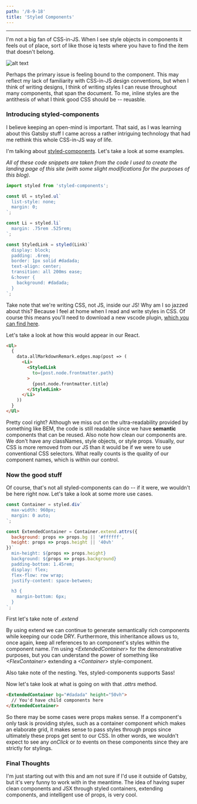 ```yaml
---
path: '/8-9-18'
title: 'Styled Components'
---
```


---

I'm not a big fan of CSS-in-JS. When I see style objects in components it feels out of place, sort of like those iq tests where you have to find the item that doesn't belong.

![alt text](https://upload.wikimedia.org/wikipedia/commons/thumb/e/ec/Raven_Matrix.svg/290px-Raven_Matrix.svg.png)



Perhaps the primary issue is feeling bound to the component. This may reflect my lack of familiarity with CSS-in-JS design conventions, but when I think of writing designs, I think of writing styles I can reuse throughout many components, that span the document. To me, inline styles are the antithesis of what I think good CSS should be -- reuasble. 


### Introducing styled-components
I believe keeping an open-mind is important. That said, as I was learning about this Gatsby stuff I came across a rather intriguing technology that had me rethink this whole CSS-in-JS way of life. 

I'm talking about [styled-components](https://www.styled-components.com/). Let's take a look at some examples. 

*All of these code snippets are taken from the code I used to create the landing page of this site (with some slight modifications for the purposes of this blog).*

```javascript
import styled from 'styled-components';

const Ul = styled.ul`
  list-style: none;
  margin: 0;  
`;

const Li = styled.li` 
  margin: .75rem .525rem;
`;

const StyledLink = styled(Link)`
  display: block;
  padding: .6rem;
  border: 1px solid #dadada;
  text-align: center;
  transition: all 200ms ease;
  &:hover {
    background: #dadada;
  }
`;
```

Take note that we're writing CSS, not JS, inside our JS! Why am I so jazzed about this? Because I feel at home when I read and write styles in CSS. Of course this means you'll need to download a new vscode plugin, [which you can find here](https://marketplace.visualstudio.com/items?itemName=jpoissonnier.vscode-styled-components).

Let's take a look at how this would appear in our React.   


```html
<Ul>    
  {
    data.allMarkdownRemark.edges.map(post => (
      <Li>
        <StyledLink 
          to={post.node.frontmatter.path}
        >
          {post.node.frontmatter.title}
        </StyledLink>              
      </Li>
    ))
  }
</Ul>
```

Pretty cool right? Although we miss out on the ultra-readability provided by something like BEM, the code is still readable since we have **semantic** components that can be reused. Also note how clean our components are. We don't have any classNames, style objects, or style props. Visually, our CSS is more removed from our JS than it would be if we were to use conventional CSS selectors. What really counts is the quality of our component names, which is within our control.

### Now the good stuff

Of course, that's not all styled-components can do -- if it were, we wouldn't be here right now. Let's take a look at some more use cases.

```javascript
const Container = styled.div`
  max-width: 960px;
  margin: 0 auto;  
`;

const ExtendedContainer = Container.extend.attrs({
  background: props => props.bg || '#ffffff',
  height: props => props.height || '40vh'
})`  
  min-height: ${props => props.height}
  background: ${props => props.background}
  padding-bottom: 1.45rem;
  display: flex;
  flex-flow: row wrap;
  justify-content: space-between;

  h3 {
    margin-bottom: 6px;
  }
`;
```
First let's take note of *.extend*

By using extend we can continue to generate semantically rich components while keeping our code DRY. Furthermore, this inheritance allows us to, once again, keep all references to an component's styles within the component name. I'm using *\<ExtendedContainer\>* for the demonstrative purposes, but you can understand the power of something like *\<FlexContainer\>* extending a *\<Container\>* style-component. 

Also take note of the nesting. Yes, styled-components supports Sass!

Now let's take look at what is going on with that *.attrs* method.

```html
<ExtendedContainer bg="#dadada" height="50vh">
  // You'd have child components here
</ExtendedContainer>
```
So there may be some cases were props makes sense. If a component's only task is providing styles, such as a container component which makes an elaborate grid, it makes sense to pass styles through props since ultimately these props get sent to our CSS. In other words, we wouldn't expect to see any *onClick* or *to* events on these components since they are strictly for stylings.


### Final Thoughts
I'm just starting out with this and am not sure if I'd use it outside of Gatsby, but it's very funny to work with in the meantime. The idea of having super clean components and JSX through styled containers, extending components, and intelligent use of props, is very cool.



